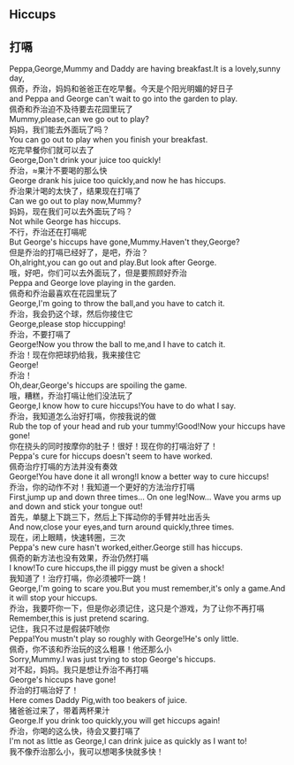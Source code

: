 ## Hiccups
## 打嗝

Peppa,George,Mummy and Daddy are having breakfast.It is a lovely,sunny day,\
佩奇，乔治，妈妈和爸爸正在吃早餐。今天是个阳光明媚的好日子\
and Peppa and George can't wait to go into the garden to play.\
佩奇和乔治迫不及待要去花园里玩了\
Mummy,please,can we go out to play?\
妈妈，我们能去外面玩了吗？\
You can go out to play when you finish your breakfast.\
吃完早餐你们就可以去了\
George,Don't drink your juice too quickly!\
乔治，≈果汁不要喝的那么快\
George drank his juice too quickly,and now he has hiccups.\
乔治果汁喝的太快了，结果现在打嗝了\
Can we go out to play now,Mummy?\
妈妈，现在我们可以去外面玩了吗？\
Not while George has hiccups.\
不行，乔治还在打嗝呢\
But George's hiccups have gone,Mummy.Haven't they,George?\
但是乔治的打嗝已经好了，是吧，乔治？\
Oh,alright,you can go out and play.But look after George.\
哦，好吧，你们可以去外面玩了，但是要照顾好乔治\
Peppa and George love playing in the garden.\
佩奇和乔治最喜欢在花园里玩了\
George,I'm going to throw the ball,and you have to catch it.\
乔治，我会扔这个球，然后你接住它\
George,please stop hiccupping!\
乔治，不要打嗝了\
George!Now you throw the ball to me,and I have to catch it.\
乔治！现在你把球扔给我，我来接住它\
George!\
乔治！\
Oh,dear,George's hiccups are spoiling the game.\
哦，糟糕，乔治打嗝让他们没法玩了\
George,I know how to cure hiccups!You have to do what I say.\
乔治，我知道怎么治好打嗝，你按我说的做\
Rub the top of your head and rub your tummy!Good!Now your hiccups have gone!\
你在挠头的同时按摩你的肚子！很好！现在你的打嗝治好了！\
Peppa's cure for hiccups doesn't seem to have worked.\
佩奇治疗打嗝的方法并没有奏效\
George!You have done it all wrong!I know a better way to cure hiccups!\
乔治，你的动作不对！我知道一个更好的方法治疗打嗝\
First,jump up and down three times... On one leg!Now... Wave you arms up and down and stick your tongue out!\
首先，单腿上下跳三下，然后上下挥动你的手臂并吐出舌头\
And now,close your eyes,and turn around quickly,three times.\
现在，闭上眼睛，快速转圈，三次\
Peppa's new cure hasn't worked,either.George still has hiccups.\
佩奇的新方法也没有效果，乔治仍然打嗝\
I know!To cure hiccups,the ill piggy must be given a shock!\
我知道了！治疗打嗝，你必须被吓一跳！\
George,I'm going to scare you.But you must remember,it's only a game.And it will stop your hiccups.\
乔治，我要吓你一下，但是你必须记住，这只是个游戏，为了让你不再打嗝\
Remember,this is just pretend scaring.\
记住，我只不过是假装吓唬你\
Peppa!You mustn't play so roughly with George!He's only little.\
佩奇，你不该和乔治玩的这么粗暴！他还那么小\
Sorry,Mummy.I was just trying to stop George's hiccups.\
对不起，妈妈。我只是想让乔治不再打嗝\
George's hiccups have gone!\
乔治的打嗝治好了！\
Here comes Daddy Pig,with too beakers of juice.\
猪爸爸过来了，带着两杯果汁\
George.If you drink too quickly,you will get hiccups again!\
乔治，你喝的这么快，待会又要打嗝了\
I'm not as little as George,I can drink juice as quickly as I want to!\
我不像乔治那么小，我可以想喝多快就多快！